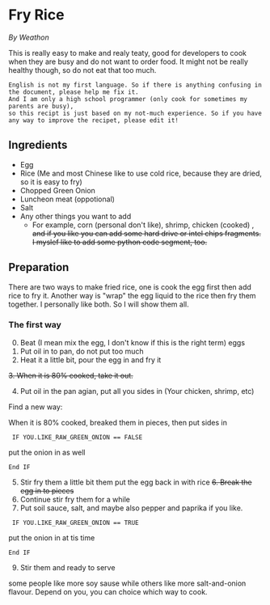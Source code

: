 # Fry Rice
*By Weathon*

This is really easy to make and realy teaty, good for developers to cook when they are busy and do not want to order food. It might not be really healthy though, so do not eat that too much.

```
English is not my first language. So if there is anything confusing in the document, please help me fix it. 
And I am only a high school programmer (only cook for sometimes my parents are busy), 
so this recipt is just based on my not-much experience. So if you have any way to improve the recipet, please edit it! 
```

## Ingredients
- Egg
- Rice (Me and most Chinese like to use cold rice, because they are dried, so it is easy to fry)
- Chopped Green Onion
- Luncheon meat (oppotional)
- Salt
- Any other things you want to add
    - For example, corn (personal don't like), shrimp, chicken (cooked) , <del> and if you like you can add some hard drive or intel chips fragments. I myslef like to add some python code segment, too. </del>
## Preparation
There are two ways to make fried rice, one is cook the egg first then add rice to fry it. Another way is "wrap" the egg liquid to the rice then fry them together. I personally like both. So I will show them all.

### The first way

0. Beat (I mean mix the egg, I don't know if this is the right term) eggs
1. Put oil in to pan, do not put too much
2. Heat it a little bit, pour the egg in and fry it 
 
<del> 3. When it is 80% cooked, take it out. 
    
4. Put oil in the pan agian, put all you sides in (Your chicken, shrimp, etc)</del>  

Find a new way: 

When it is 80% cooked, breaked them in pieces, then put sides in  


``` IF YOU.LIKE_RAW_GREEN_ONION == FALSE``` 

put the onion in as well 

``` End IF ``` 

5. Stir fry them a little bit them put the egg back in with rice
<del> 6. Break the egg in to pieces </del>
7. Continue stir fry them for a while
8. Put soil sauce, salt, and maybe also pepper and paprika if you like.  

``` IF YOU.LIKE_RAW_GREEN_ONION == TRUE``` 

put the onion in at tis time  

``` End IF ```  

9. Stir them and ready to serve

some people like more soy sause while others like more salt-and-onion flavour. Depend on you, you can choice which way to cook.
